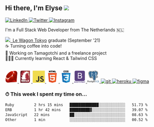 <h2> Hi there, I'm Elyse <img src="https://media.giphy.com/media/mGcNjsfWAjY5AEZNw6/giphy.gif" width="50"></h2>

<!--<img align='right' src="https://res.cloudinary.com/elyse/image/upload/v1631268687/gummy-coding_1_jx39by.png" width="350"> -->

<p>
  <a href="https://www.linkedin.com/in/elysemelissa" target="_blank">
    <img src="https://img.shields.io/badge/linkedin-%230077B5.svg?&style=for-the-badge&logo=linkedin&logoColor=white&color=071A2C" alt="LinkedIn"/>
  </a>
  <a href="https://twitter.com/elysecodes" target="_blank">
    <img src="https://img.shields.io/badge/twitter-%231DA1F2.svg?&style=for-the-badge&logo=twitter&logoColor=white&color=071A2C" alt="Twitter"/>
  </a>
  <a href="https://instagram.com/xelyse" target="_blank">
    <img src="https://img.shields.io/badge/instagram-%23E4405F.svg?&style=for-the-badge&logo=instagram&logoColor=white&color=071A2C" alt="Instagram"/>
  </a>
</p>

I'm a Full Stack Web Developer from The Netherlands  🇳🇱 


<a href="https://www.lewagon.com/tokyo"><img src="https://raw.githubusercontent.com/lewagon/fullstack-images/master/uikit/logo.png" width="18">&nbsp;  Le Wagon Tokyo</a> graduate (September '21)
<br>
☕️&nbsp;Turning coffee into code!
<br>
🌱&nbsp;Working on Tamagotchi and a freelance project
<br>
👩🏼‍💻&nbsp;Currently learning React & Tailwind CSS
<br>
<br>
<p>
    <a href="https://www.ruby-lang.org/en/" target="_blank"> <img src="https://raw.githubusercontent.com/devicons/devicon/master/icons/ruby/ruby-original.svg" alt="ruby" width="40" height="40"/> </a>
    <a href="https://rubyonrails.org" target="_blank"> <img src="https://raw.githubusercontent.com/devicons/devicon/master/icons/rails/rails-original-wordmark.svg" alt="rails" width="40" height="40"/> </a>
    <a href="https://developer.mozilla.org/en-US/docs/Web/JavaScript" target="_blank"> <img src="https://raw.githubusercontent.com/devicons/devicon/master/icons/javascript/javascript-original.svg" alt="javascript" width="40" height="40"/> </a>
    <a href="https://www.w3.org/html/" target="_blank"> <img src="https://raw.githubusercontent.com/devicons/devicon/master/icons/html5/html5-original-wordmark.svg" alt="html5" width="40" height="40"/> </a>
    <a href="https://www.w3schools.com/css/" target="_blank"> <img src="https://raw.githubusercontent.com/devicons/devicon/master/icons/css3/css3-original-wordmark.svg" alt="css3" width="40" height="40"/> </a>
    <a href="https://getbootstrap.com" target="_blank"> <img src="https://raw.githubusercontent.com/devicons/devicon/master/icons/bootstrap/bootstrap-plain-wordmark.svg" alt="bootstrap" width="40" height="40"/> </a>
    <a href="https://www.postgresql.org" target="_blank"> <img src="https://raw.githubusercontent.com/devicons/devicon/master/icons/postgresql/postgresql-original-wordmark.svg" alt="postgresql" width="40" height="40"/> </a>
    <a href="https://git-scm.com/" target="_blank"> <img src="https://www.vectorlogo.zone/logos/git-scm/git-scm-icon.svg" alt="git" width="40" height="40"/> </a>
    <a href="https://heroku.com" target="_blank"> <img src="https://www.vectorlogo.zone/logos/heroku/heroku-icon.svg" alt="heroku" width="40" height="40"/> </a>
    <a href="https://www.figma.com/" target="_blank"> <img src="https://www.vectorlogo.zone/logos/figma/figma-icon.svg" alt="figma" width="40" height="40"/> </a>
</p>

<h3>⏱ This week I spent my time on...</h3>

 <!--START_SECTION:waka-->
```text
Ruby         2 hrs 15 mins   █████████████░░░░░░░░░░░░   51.73 % 
ERB          1 hr 42 mins    █████████▓░░░░░░░░░░░░░░░   39.07 % 
JavaScript   22 mins         ██░░░░░░░░░░░░░░░░░░░░░░░   08.63 % 
Other        1 min           ░░░░░░░░░░░░░░░░░░░░░░░░░   00.52 % 
```
<!--END_SECTION:waka-->
<!--[![Top Langs](https://github-readme-stats.vercel.app/api/top-langs/?username=Elysemelissa&layout=compact&hide=html&theme=nightowl)](https://github.com/Elysemelissa/github-readme-stats)-->
